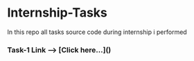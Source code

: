 # Internship-Tasks
In this repo all tasks source code during internship i performed

<h3>
  Task-1 Link --> [Click here...]() 
</h3>
